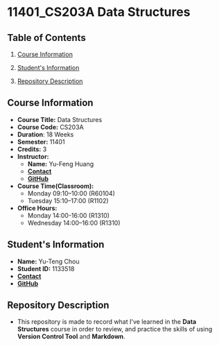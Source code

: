 # 11401_CS203A Data Structures

## Table of Contents

1. [Course Information](#course-info)

2. [Student's Information](#student-info)

3. [Repository Description](#repo-description)


## Course Information <a name="course-info" />
- **Course Title:** Data Structures
- **Course Code:** CS203A
- **Duration**: 18 Weeks
- **Semester:** 11401
- **Credits:** 3
- **Instructor:**
    - **Name:** Yu-Feng Huang
    - [**Contact**](mailto:yfhuang@saturn.yzu.edu.tw)
    - [**GitHub**](https://github.com/yfhuang)
- **Course Time(Classroom):**
    - Monday 09:10–10:00 (R60104)
    - Tuesday 15:10–17:00 (R1102)
- **Office Hours:**
    - Monday 14:00-16:00 (R1310)
    - Wednesday 14:00–16:00 (R1310)

## Student's Information <a name="student-info" />
- **Name:** Yu-Teng Chou
- **Student ID:** 1133518
- [**Contact**](mailto:s1133518@mail.yzu.edu.tw)
- [**GitHub**](https://github.com/AnlongZhou)

## Repository Description <a name="repo-description" />
- This repository is made to record what I've learned in the **Data Structures** course in order to review, 
and practice the skills of using **Version Control Tool**  and **Markdown**.
 
